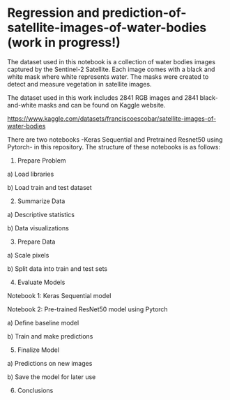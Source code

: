# Regression and prediction-of-satellite-images-of-water-bodies (work in progress!)

The dataset used in this notebook is a collection of water bodies images captured by the Sentinel-2 Satellite. Each image comes with a 
black and white mask where white represents water. The masks were created to detect and measure vegetation in satellite images.

The dataset used in this work includes 2841 RGB images and 2841 black-and-white masks and can be found on Kaggle website.

https://www.kaggle.com/datasets/franciscoescobar/satellite-images-of-water-bodies

There are two notebooks -Keras Sequential and Pretrained Resnet50 using Pytorch- in this repository. The structure of these notebooks is as follows:

1. Prepare Problem

a) Load libraries

b) Load train and test dataset

2. Summarize Data

a) Descriptive statistics

b) Data visualizations

3. Prepare Data

a) Scale pixels

b) Split data into train and test sets

4. Evaluate Models

  Notebook 1: Keras Sequential model

  Notebook 2: Pre-trained ResNet50 model using Pytorch

a) Define baseline model

b) Train and make predictions

5. Finalize Model

a) Predictions on new images

b) Save the model for later use

6. Conclusions

